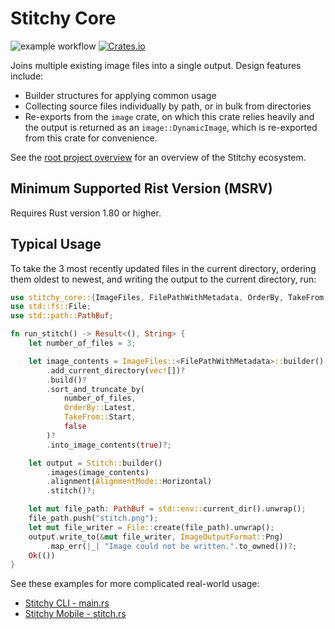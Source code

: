 
# Stitchy Core

![example workflow](https://github.com/grimace87/Stitchy/actions/workflows/cargo.yml/badge.svg)
[![Crates.io](https://img.shields.io/crates/v/stitchy-core.svg)](https://crates.io/crates/stitchy-core)

Joins multiple existing image files into a single output. Design features include:
- Builder structures for applying common usage
- Collecting source files individually by path, or in bulk from directories
- Re-exports from the `image` crate, on which this crate relies heavily
and the output is returned as an `image::DynamicImage`, which is re-exported from this crate for convenience.

See the [root project overview](https://github.com/grimace87/Stitchy) for an
overview of the Stitchy ecosystem.

## Minimum Supported Rist Version (MSRV)

Requires Rust version 1.80 or higher.

## Typical Usage

To take the 3 most recently updated files in the current directory, ordering them
oldest to newest, and writing the output to the current directory, run:

```rust
use stitchy_core::{ImageFiles, FilePathWithMetadata, OrderBy, TakeFrom, Stitch, AlignmentMode, image::ImageOutputFormat};
use std::fs::File;
use std::path::PathBuf;

fn run_stitch() -> Result<(), String> {
    let number_of_files = 3;

    let image_contents = ImageFiles::<FilePathWithMetadata>::builder()
        .add_current_directory(vec![])?
        .build()?
        .sort_and_truncate_by(
            number_of_files,
            OrderBy::Latest,
            TakeFrom::Start,
            false
        )?
        .into_image_contents(true)?;

    let output = Stitch::builder()
        .images(image_contents)
        .alignment(AlignmentMode::Horizontal)
        .stitch()?;

    let mut file_path: PathBuf = std::env::current_dir().unwrap();
    file_path.push("stitch.png");
    let mut file_writer = File::create(file_path).unwrap();
    output.write_to(&mut file_writer, ImageOutputFormat::Png)
        .map_err(|_| "Image could not be written.".to_owned())?;
    Ok(())
}
```

See these examples for more complicated real-world usage:
- [Stitchy CLI - main.rs](https://github.com/grimace87/Stitchy/blob/master/crates/stitchy/src/main.rs)
- [Stitchy Mobile - stitch.rs](https://github.com/grimace87/StitchyMobile/blob/master/rust/src/stitch.rs)
